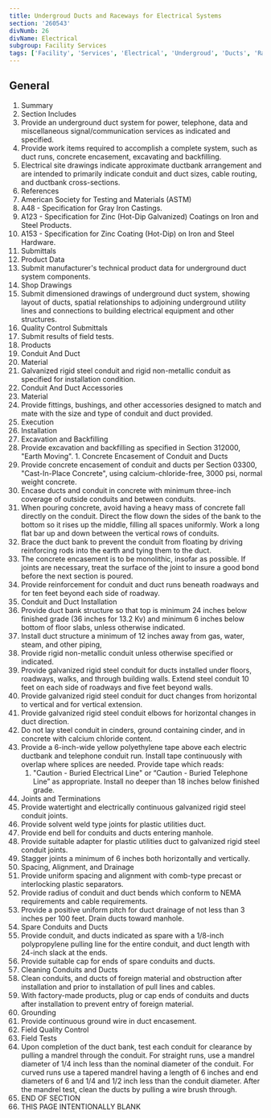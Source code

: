 ```yaml
---
title: Undergroud Ducts and Raceways for Electrical Systems
section: '260543'
divNumb: 26
divName: Electrical
subgroup: Facility Services
tags: ['Facility', 'Services', 'Electrical', 'Undergroud', 'Ducts', 'Raceways', 'for', 'Systems']
---
```



## General

   1. Summary
   1. Section Includes
   1. Provide an underground duct system for power, telephone, data and miscellaneous signal/communication services as indicated and specified.
   1. Provide work items required to accomplish a complete system, such as duct runs, concrete encasement, excavating and backfilling.
   1. Electrical site drawings indicate approximate ductbank arrangement and are intended to primarily indicate conduit and duct sizes, cable routing, and ductbank cross-sections.
   1. References
   1. American Society for Testing and Materials (ASTM)
   1. A48 - Specification for Gray Iron Castings.
   1. A123 - Specification for Zinc (Hot-Dip Galvanized) Coatings on Iron and Steel Products.
   1. A153 - Specification for Zinc Coating (Hot-Dip) on Iron and Steel Hardware.
   1. Submittals
   1. Product Data
   1. Submit manufacturer's technical product data for underground duct system components.
   1. Shop Drawings
   1. Submit dimensioned drawings of underground duct system, showing layout of ducts, spatial relationships to adjoining underground utility lines and connections to building electrical equipment and other structures.
   1. Quality Control Submittals
   1. Submit results of field tests.
   1. Products
   1. Conduit And Duct
   1. Material
   1. Galvanized rigid steel conduit and rigid non-metallic conduit as specified for installation condition.
   1. Conduit And Duct Accessories
   1. Material
   1. Provide fittings, bushings, and other accessories designed to match and mate with the size and type of conduit and duct provided.
   1. Execution
   1. Installation
   1. Excavation and Backfilling
   1. Provide excavation and backfilling as specified in Section 312000, "Earth Moving".
    1. Concrete Encasement of Conduit and Ducts
   1. Provide concrete encasement of conduit and ducts per Section 03300, "Cast-In-Place Concrete", using calcium-chloride-free, 3000 psi, normal weight concrete.
   1. Encase ducts and conduit in concrete with minimum three-inch coverage of outside conduits and between conduits.
   1. When pouring concrete, avoid having a heavy mass of concrete fall directly on the conduit. Direct the flow down the sides of the bank to the bottom so it rises up the middle, filling all spaces uniformly. Work a long flat bar up and down between the vertical rows of conduits.
   1. Brace the duct bank to prevent the conduit from floating by driving reinforcing rods into the earth and tying them to the duct.
   1. The concrete encasement is to be monolithic, insofar as possible. If joints are necessary, treat the surface of the joint to insure a good bond before the next section is poured.
   1. Provide reinforcement for conduit and duct runs beneath roadways and for ten feet beyond each side of roadway.
   1. Conduit and Duct Installation
   1. Provide duct bank structure so that top is minimum 24 inches below finished grade (36 inches for 13.2 Kv) and minimum 6 inches below bottom of floor slabs, unless otherwise indicated.
   1. Install duct structure a minimum of 12 inches away from gas, water, steam, and other piping,
   1. Provide rigid non-metallic conduit unless otherwise specified or indicated.
   1. Provide galvanized rigid steel conduit for ducts installed under floors, roadways, walks, and through building walls. Extend steel conduit 10 feet on each side of roadways and five feet beyond walls.
   1. Provide galvanized rigid steel conduit for duct changes from horizontal to vertical and for vertical extension.
   1. Provide galvanized rigid steel conduit elbows for horizontal changes in duct direction.
   1. Do not lay steel conduit in cinders, ground containing cinder, and in concrete with calcium chloride content.
   1. Provide a 6-inch-wide yellow polyethylene tape above each electric ductbank and telephone conduit run. Install tape continuously with overlap where splices are needed. Provide tape which reads:
      1. "Caution - Buried Electrical Line" or “Caution - Buried Telephone Line” as appropriate. Install no deeper than 18 inches below finished grade.
   1. Joints and Terminations
   1. Provide watertight and electrically continuous galvanized rigid steel conduit joints.
   1. Provide solvent weld type joints for plastic utilities duct.
   1. Provide end bell for conduits and ducts entering manhole.
   1. Provide suitable adapter for plastic utilities duct to galvanized rigid steel conduit joints.
   1. Stagger joints a minimum of 6 inches both horizontally and vertically.
   1. Spacing, Alignment, and Drainage
   1. Provide uniform spacing and alignment with comb-type precast or interlocking plastic separators.
   1. Provide radius of conduit and duct bends which conform to NEMA requirements and cable requirements.
   1. Provide a positive uniform pitch for duct drainage of not less than 3 inches per 100 feet. Drain ducts toward manhole.
   1. Spare Conduits and Ducts
   1. Provide conduit, and ducts indicated as spare with a 1/8-inch polypropylene pulling line for the entire conduit, and duct length with 24-inch slack at the ends.
   1. Provide suitable cap for ends of spare conduits and ducts.
   1. Cleaning Conduits and Ducts
   1. Clean conduits, and ducts of foreign material and obstruction after installation and prior to installation of pull lines and cables.
   1. With factory-made products, plug or cap ends of conduits and ducts after installation to prevent entry of foreign material.
   1. Grounding
   1. Provide continuous ground wire in duct encasement.
   1. Field Quality Control
   1. Field Tests
   1. Upon completion of the duct bank, test each conduit for clearance by pulling a mandrel through the conduit. For straight runs, use a mandrel diameter of 1/4 inch less than the nominal diameter of the conduit. For curved runs use a tapered mandrel having a length of 6 inches and end diameters of 6 and 1/4 and 1/2 inch less than the conduit diameter. After the mandrel test, clean the ducts by pulling a wire brush through.
   1. END OF SECTION
   1. THIS PAGE INTENTIONALLY BLANK

